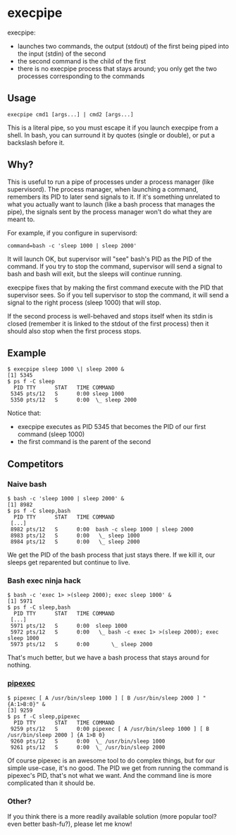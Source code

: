 # execpipe

execpipe:

* launches two commands, the output (stdout) of the first being piped into the input (stdin) of the second
* the second command is the child of the first
* there is no execpipe process that stays around; you only get the two processes corresponding to the commands

## Usage

    execpipe cmd1 [args...] | cmd2 [args...]

This is a literal pipe, so you must escape it if you launch execpipe from a shell. In bash, you can surround it by quotes (single or double), or put a backslash before it.

## Why?

This is useful to run a pipe of processes under a process manager (like supervisord). The process manager, when launching a command, remembers its PID to later send signals to it. If it's something unrelated to what you actually want to launch (like a bash process that manages the pipe), the signals sent by the process manager won't do what they are meant to.

For example, if you configure in supervisord:

    command=bash -c 'sleep 1000 | sleep 2000'

It will launch OK, but supervisor will "see" bash's PID as the PID of the command. If you try to stop the command, supervisor will send a signal to bash and bash will exit, but the sleeps will continue running.

execpipe fixes that by making the first command execute with the PID that supervisor sees. So if you tell supervisor to stop the command, it will send a signal to the right process (sleep 1000) that will stop.

If the second process is well-behaved and stops itself when its stdin is closed (remember it is linked to the stdout of the first process) then it should also stop when the first process stops.

## Example

    $ execpipe sleep 1000 \| sleep 2000 &
    [1] 5345
    $ ps f -C sleep
      PID TTY      STAT   TIME COMMAND
     5345 pts/12   S      0:00 sleep 1000
     5350 pts/12   S      0:00  \_ sleep 2000

Notice that:

* execpipe executes as PID 5345 that becomes the PID of our first command (sleep 1000)
* the first command is the parent of the second

## Competitors

### Naive bash

    $ bash -c 'sleep 1000 | sleep 2000' &
    [1] 8982
    $ ps f -C sleep,bash
      PID TTY      STAT   TIME COMMAND
     [...]
     8982 pts/12   S      0:00  bash -c sleep 1000 | sleep 2000
     8983 pts/12   S      0:00   \_ sleep 1000
     8984 pts/12   S      0:00   \_ sleep 2000

We get the PID of the bash process that just stays there. If we kill it, our sleeps get reparented but continue to live.

### Bash exec ninja hack

    $ bash -c 'exec 1> >(sleep 2000); exec sleep 1000' &
    [1] 5971
    $ ps f -C sleep,bash
      PID TTY      STAT   TIME COMMAND
     [...]
     5971 pts/12   S      0:00  sleep 1000
     5972 pts/12   S      0:00   \_ bash -c exec 1> >(sleep 2000); exec sleep 1000
     5973 pts/12   S      0:00       \_ sleep 2000

That's much better, but we have a bash process that stays around for nothing.

### [pipexec](https://github.com/flonatel/pipexec)

    $ pipexec [ A /usr/bin/sleep 1000 ] [ B /usr/bin/sleep 2000 ] "{A:1>B:0}" &
    [3] 9259
    $ ps f -C sleep,pipexec
      PID TTY      STAT   TIME COMMAND
     9259 pts/12   S      0:00 pipexec [ A /usr/bin/sleep 1000 ] [ B /usr/bin/sleep 2000 ] {A 1>B 0}
     9260 pts/12   S      0:00  \_ /usr/bin/sleep 1000
     9261 pts/12   S      0:00  \_ /usr/bin/sleep 2000

Of course pipexec is an awesome tool to do complex things, but for our simple use-case, it's no good. The PID we get from running the command is pipexec's PID, that's not what we want. And the command line is more complicated than it should be.

### Other?

If you think there is a more readily available solution (more popular tool? even better bash-fu?), please let me know!
